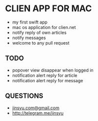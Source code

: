 # CLIEN APP FOR MAC
- my first swift app
- mac os application for clien.net
- notify reply of own articles
- notify messages
- welcome to any pull request

## TODO
- popover view disappear when logged in
- notification alert reply for article
- notification alert reply for message

## QUESTIONS
- jinsyu.com@gmail.com
- http://telegram.me/jinsyu